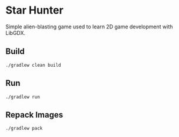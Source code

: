 # Star Hunter

Simple alien-blasting game used to learn 2D game development with LibGDX.

## Build

    ./gradlew clean build
    
## Run

    ./gradlew run
    
## Repack Images

    ./gradlew pack
    

